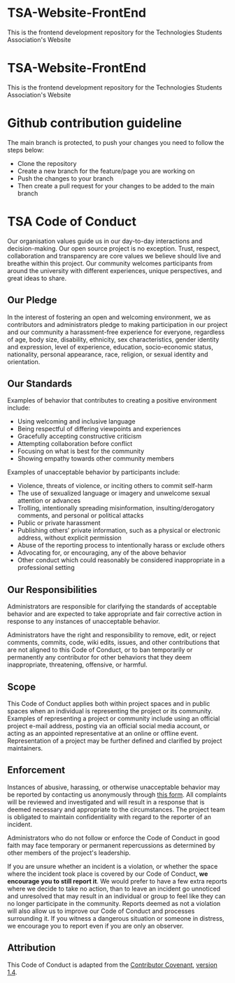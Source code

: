 # TSA-Website-FrontEnd
This is the frontend development repository for the Technologies Students Association's Website 

# TSA-Website-FrontEnd
This is the frontend development repository for the Technologies Students Association's Website 

# Github contribution guideline

The main branch is protected,  to push your changes you need to follow the steps below:
- Clone the repository
- Create a new branch for the feature/page you are working on
- Push the changes to your branch
- Then create a pull request for your changes to be added to the main branch

# TSA Code of Conduct

Our organisation values guide us in our day-to-day interactions and decision-making. Our open source project is no exception. Trust, respect, collaboration and transparency are core values we believe should live and breathe within this project. Our community welcomes participants from around the university with different experiences, unique perspectives, and great ideas to share.

## Our Pledge

In the interest of fostering an open and welcoming environment, we as contributors and administrators pledge to making participation in our project and our community a harassment-free experience for everyone, regardless of age, body size, disability, ethnicity, sex characteristics, gender identity and expression, level of experience, education, socio-economic status, nationality, personal appearance, race, religion, or sexual identity and orientation.

## Our Standards

Examples of behavior that contributes to creating a positive environment include:

- Using welcoming and inclusive language
- Being respectful of differing viewpoints and experiences
- Gracefully accepting constructive criticism
- Attempting collaboration before conflict
- Focusing on what is best for the community
- Showing empathy towards other community members

Examples of unacceptable behavior by participants include:

- Violence, threats of violence, or inciting others to commit self-harm
- The use of sexualized language or imagery and unwelcome sexual attention or advances
- Trolling, intentionally spreading misinformation, insulting/derogatory comments, and personal or political attacks
- Public or private harassment
- Publishing others' private information, such as a physical or electronic address, without explicit permission
- Abuse of the reporting process to intentionally harass or exclude others
- Advocating for, or encouraging, any of the above behavior
- Other conduct which could reasonably be considered inappropriate in a professional setting

## Our Responsibilities

Administrators are responsible for clarifying the standards of acceptable behavior and are expected to take appropriate and fair corrective action in response to any instances of unacceptable behavior.

Administrators have the right and responsibility to remove, edit, or reject comments, commits, code, wiki edits, issues, and other contributions that are not aligned to this Code of Conduct, or to ban temporarily or permanently any contributor for other behaviors that they deem inappropriate, threatening, offensive, or harmful.

## Scope

This Code of Conduct applies both within project spaces and in public spaces when an individual is representing the project or its community. Examples of representing a project or community include using an official project e-mail address, posting via an official social media account, or acting as an appointed representative at an online or offline event. Representation of a project may be further defined and clarified by project maintainers.

## Enforcement

Instances of abusive, harassing, or otherwise unacceptable behavior may be reported by contacting us anonymously through [this form](https://forms.gle/J5awJAh8SgYgF1W39). All complaints will be reviewed and investigated and will result in a response that is deemed necessary and appropriate to the circumstances. The project team is obligated to maintain confidentiality with regard to the reporter of an incident.

Administrators who do not follow or enforce the Code of Conduct in good faith may face temporary or permanent repercussions as determined by other members of the project's leadership.

If you are unsure whether an incident is a violation, or whether the space where the incident took place is covered by our Code of Conduct, **we encourage you to still report it**. We would prefer to have a few extra reports where we decide to take no action, than to leave an incident go unnoticed and unresolved that may result in an individual or group to feel like they can no longer participate in the community. Reports deemed as not a violation will also allow us to improve our Code of Conduct and processes surrounding it. If you witness a dangerous situation or someone in distress, we encourage you to report even if you are only an observer.

## Attribution

This Code of Conduct is adapted from the [Contributor Covenant](https://www.contributor-covenant.org/), [version 1.4](https://www.contributor-covenant.org/version/1/4/code-of-conduct.html).
